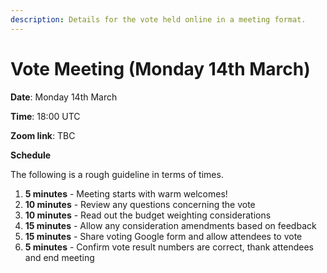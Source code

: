 ```yaml
---
description: Details for the vote held online in a meeting format.
---
```


# Vote Meeting (Monday 14th March)

**Date**: Monday 14th March

**Time**: 18:00 UTC

**Zoom link**: TBC



**Schedule**

The following is a rough guideline in terms of times.

1. **5 minutes** - Meeting starts with warm welcomes!
2. **10 minutes** - Review any questions concerning the vote
3. **10 minutes** - Read out the budget weighting considerations
4. **15 minutes** - Allow any consideration amendments based on feedback
5. **15 minutes** - Share voting Google form and allow attendees to vote
6. **5 minutes** - Confirm vote result numbers are correct, thank attendees and end meeting
